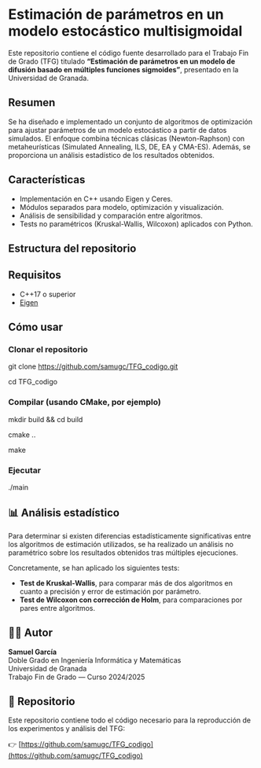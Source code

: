 # Estimación de parámetros en un modelo estocástico multisigmoidal

Este repositorio contiene el código fuente desarrollado para el Trabajo Fin de Grado (TFG) titulado **“Estimación de parámetros en un modelo de difusión basado en múltiples funciones sigmoides”**, presentado en la Universidad de Granada.

## Resumen

Se ha diseñado e implementado un conjunto de algoritmos de optimización para ajustar parámetros de un modelo estocástico a partir de datos simulados. El enfoque combina técnicas clásicas (Newton-Raphson) con metaheurísticas (Simulated Annealing, ILS, DE, EA y CMA-ES). Además, se proporciona un análisis estadístico de los resultados obtenidos.

## Características

- Implementación en C++ usando Eigen y Ceres.
- Módulos separados para modelo, optimización y visualización.
- Análisis de sensibilidad y comparación entre algoritmos.
- Tests no paramétricos (Kruskal-Wallis, Wilcoxon) aplicados con Python.

## Estructura del repositorio
  
## Requisitos

- C++17 o superior
- [Eigen](https://eigen.tuxfamily.org)

## Cómo usar

### Clonar el repositorio
git clone https://github.com/samugc/TFG_codigo.git 

cd TFG_codigo

### Compilar (usando CMake, por ejemplo)
mkdir build && cd build 

cmake .. 

make

### Ejecutar
./main

## 📊 Análisis estadístico

Para determinar si existen diferencias estadísticamente significativas entre los algoritmos de estimación utilizados, se ha realizado un análisis no paramétrico sobre los resultados obtenidos tras múltiples ejecuciones.

Concretamente, se han aplicado los siguientes tests:

- **Test de Kruskal-Wallis**, para comparar más de dos algoritmos en cuanto a precisión y error de estimación por parámetro.
- **Test de Wilcoxon con corrección de Holm**, para comparaciones por pares entre algoritmos.

## 👨‍🎓 Autor

**Samuel García**  
Doble Grado en Ingeniería Informática y Matemáticas  
Universidad de Granada  
Trabajo Fin de Grado — Curso 2024/2025

## 📁 Repositorio

Este repositorio contiene todo el código necesario para la reproducción de los experimentos y análisis del TFG:

👉 [https://github.com/samugc/TFG_codigo](https://github.com/samugc/TFG_codigo)
